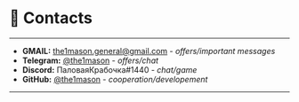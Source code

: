# 🔎 Contacts
____

- **GMAIL:** [the1mason.general@gmail.com](mailto:the1mason.general@gmail.com) - *offers/important messages* 
- **Telegram:** [@the1mason](//t.me/the1mason) - *offers/chat*
- **Discord:** ПаловаяКрабочка#1440 - *chat/game*
- **GitHub:** [@the1mason](//github.com/the1mason) - *cooperation/developement*

____
